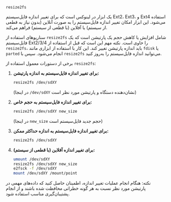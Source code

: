 `resize2fs` 

یک ابزار در لینوکس است که برای تغییر اندازه فایل‌سیستم Ext2، Ext3، و Ext4 استفاده می‌شود. این ابزار امکان تغییر اندازه فایل‌سیستم را به صورت آنلاین (بدون نیاز به قطعی از سیستم) یا آفلاین (با قطعی از سیستم) فراهم می‌کند.

سناریوهای استفاده از `resize2fs` شامل افزایش یا کاهش حجم یک پارتیشن است که یک فایل‌سیستم Ext2/3/4 را حاوی است. نکته مهم این است که قبل از استفاده از `resize2fs`، باید اندازه پارتیشن تغییر کند. این کار با استفاده از ابزاری مانند `fdisk` یا `parted` انجام می‌شود. سپس با `resize2fs` می‌توانید اندازه فایل‌سیستم را به‌روز کنید.

برخی از دستورات معمول استفاده از `resize2fs`:

1. **برای تغییر اندازه فایل‌سیستم به اندازه پارتیشن:**
    ```bash
    resize2fs /dev/sdXY
    ```
    (در اینجا `/dev/sdXY` نشان‌دهنده دستگاه و پارتیشن مورد نظر است)

2. **برای تغییر اندازه فایل‌سیستم به حجم خاص:**
    ```bash
    resize2fs /dev/sdXY new_size
    ```
    (در اینجا `new_size` حجم جدید فایل‌سیستم است)

3. **برای تغییر اندازه فایل‌سیستم به اندازه حداکثر ممکن:**
    ```bash
    resize2fs /dev/sdXY
    ```

4. **برای تغییر اندازه آفلاین (با قطعی از سیستم):**
    ```bash
    umount /dev/sdXY
    resize2fs /dev/sdXY new_size
    e2fsck -f /dev/sdXY
    mount /dev/sdXY /mount/point
    ```

نکته: هنگام انجام عملیات تغییر اندازه، اطمینان حاصل کنید که داده‌های مهمی در پارتیشن مورد نظر نسبت به هر گونه خطراتی محافظت شده باشند و از انجام پشتیبان‌گیری مناسب استفاده شود.

